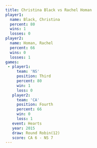 ```yaml
---
title: Christina Black vs Rachel Homan
player1:                
  name: Black, Christina
  percent: 80           
  wins: 1               
  losses: 0             
player2:                
  name: Homan, Rachel   
  percent: 66           
  wins: 0               
  losses: 1             
games:
 - player1:         
     team: 'NS'     
     position: Third
     percent: 80    
     win: 1         
     loss: 0        
   player2:          
     team: 'CA'      
     position: Fourth
     percent: 66     
     win: 0          
     loss: 1         
   event: Hearts        
   year: 2015           
   draw: Round Robin(12)
   score: CA 6 - NS 7   
---
```

